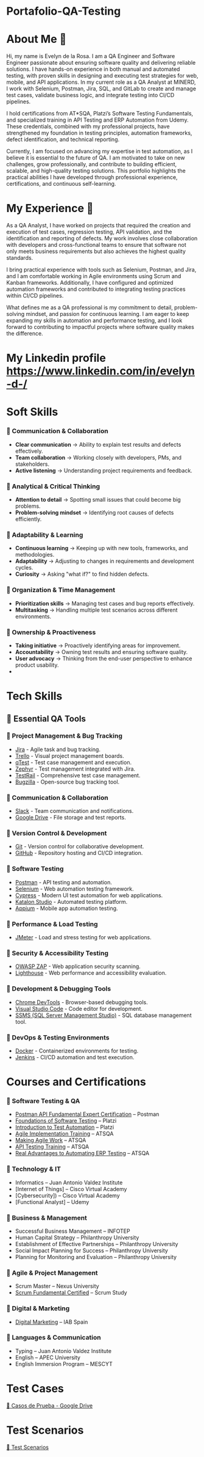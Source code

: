 # Portafolio-QA-Testing

# About Me 👋
Hi, my name is Evelyn de la Rosa. I am a QA Engineer and Software Engineer passionate about ensuring software quality and delivering reliable solutions. I have hands-on experience in both manual and automated testing, with proven skills in designing and executing test strategies for web, mobile, and API applications. In my current role as a QA Analyst at MINERD, I work with Selenium, Postman, Jira, SQL, and GitLab to create and manage test cases, validate business logic, and integrate testing into CI/CD pipelines.

I hold certifications from AT*SQA, Platzi’s Software Testing Fundamentals, and specialized training in API Testing and ERP Automation from Udemy. These credentials, combined with my professional projects, have strengthened my foundation in testing principles, automation frameworks, defect identification, and technical reporting.

Currently, I am focused on advancing my expertise in test automation, as I believe it is essential to the future of QA. I am motivated to take on new challenges, grow professionally, and contribute to building efficient, scalable, and high-quality testing solutions. This portfolio highlights the practical abilities I have developed through professional experience, certifications, and continuous self-learning.

# My Experience 🏢
As a QA Analyst, I have worked on projects that required the creation and execution of test cases, regression testing, API validation, and the identification and reporting of defects. My work involves close collaboration with developers and cross-functional teams to ensure that software not only meets business requirements but also achieves the highest quality standards.

I bring practical experience with tools such as Selenium, Postman, and Jira, and I am comfortable working in Agile environments using Scrum and Kanban frameworks. Additionally, I have configured and optimized automation frameworks and contributed to integrating testing practices within CI/CD pipelines.

What defines me as a QA professional is my commitment to detail, problem-solving mindset, and passion for continuous learning. I am eager to keep expanding my skills in automation and performance testing, and I look forward to contributing to impactful projects where software quality makes the difference.

# My Linkedin profile https://www.linkedin.com/in/evelyn-d-/
# Soft Skills
### 🔹 Communication & Collaboration  
- **Clear communication** → Ability to explain test results and defects effectively.  
- **Team collaboration** → Working closely with developers, PMs, and stakeholders.  
- **Active listening** → Understanding project requirements and feedback.  

### 🔹 Analytical & Critical Thinking  
- **Attention to detail** → Spotting small issues that could become big problems.  
- **Problem-solving mindset** → Identifying root causes of defects efficiently.  

### 🔹 Adaptability & Learning  
- **Continuous learning** → Keeping up with new tools, frameworks, and methodologies.  
- **Adaptability** → Adjusting to changes in requirements and development cycles.  
- **Curiosity** → Asking "what if?" to find hidden defects.  

### 🔹 Organization & Time Management  
- **Prioritization skills** → Managing test cases and bug reports effectively.  
- **Multitasking** → Handling multiple test scenarios across different environments.  

### 🔹 Ownership & Proactiveness  
- **Taking initiative** → Proactively identifying areas for improvement.  
- **Accountability** → Owning test results and ensuring software quality.  
- **User advocacy** → Thinking from the end-user perspective to enhance product usability.
- 
# Tech Skills
## 📌 Essential QA Tools  

### 🔹 Project Management & Bug Tracking  
- [Jira](https://www.atlassian.com/software/jira) - Agile task and bug tracking.  
- [Trello](https://trello.com/) - Visual project management boards.  
- [qTest](https://www.tricentis.com/products/qtest) - Test case management and execution.  
- [Zephyr](https://www.smartbear.com/product/zephyr-scale/overview/) - Test management integrated with Jira.  
- [TestRail](https://www.gurock.com/testrail/) - Comprehensive test case management.  
- [Bugzilla](https://www.bugzilla.org/) - Open-source bug tracking tool.  

### 🔹 Communication & Collaboration  
- [Slack](https://slack.com/) - Team communication and notifications.  
- [Google Drive](https://www.google.com/drive/) - File storage and test reports.  

### 🔹 Version Control & Development  
- [Git](https://git-scm.com/) - Version control for collaborative development.  
- [GitHub](https://github.com/) - Repository hosting and CI/CD integration.  

### 🔹 Software Testing  
- [Postman](https://www.postman.com/) - API testing and automation.  
- [Selenium](https://www.selenium.dev/) - Web automation testing framework.  
- [Cypress](https://www.cypress.io/) - Modern UI test automation for web applications.  
- [Katalon Studio](https://katalon.com/) - Automated testing platform.  
- [Appium](https://appium.io/) - Mobile app automation testing.  

### 🔹 Performance & Load Testing  
- [JMeter](https://jmeter.apache.org/) - Load and stress testing for web applications.  

### 🔹 Security & Accessibility Testing  
- [OWASP ZAP](https://www.zaproxy.org/) - Web application security scanning.  
- [Lighthouse](https://developers.google.com/web/tools/lighthouse) - Web performance and accessibility evaluation.  

### 🔹 Development & Debugging Tools  
- [Chrome DevTools](https://developer.chrome.com/docs/devtools/) - Browser-based debugging tools.  
- [Visual Studio Code](https://code.visualstudio.com/) - Code editor for development.  
- [SSMS (SQL Server Management Studio)](https://learn.microsoft.com/en-us/sql/ssms/download-sql-server-management-studio-ssms) - SQL database management tool.  

### 🔹 DevOps & Testing Environments  
- [Docker](https://www.docker.com/) - Containerized environments for testing.  
- [Jenkins](https://www.jenkins.io/) - CI/CD automation and test execution.  
# Courses and Certifications
### 🔹 Software Testing & QA  
- [Postman API Fundamental Expert Certification](https://badgr.com/public/assertions/teh5pexNQsqcc6zWAQoGsQ?identity__email=202002021@p.uapa.edu.do) – Postman  
- [Foundations of Software Testing](https://drive.google.com/file/d/1-M4MYxL_jhY2PBQzX37gp8Ld-Hj6V7pR/view?usp=sharing) – Platzi  
- [Introduction to Test Automation](https://platzi.com/) – Platzi  
- [Agile Implementation Training](https://drive.google.com/file/d/1H254KWxxx9STH_JjzWEJEzlVrPFCGAKy/view?usp=sharing) – ATSQA  
- [Making Agile Work](https://drive.google.com/file/d/1B62REl8hQ57Tda5ycXhTWKe5lv1QrRbP/view?usp=sharing) – ATSQA  
- [API Testing Training](https://drive.google.com/file/d/1pFp_2KnEFL7FRWNym_bfXFqBPoHZxcxv/view?usp=sharing) – ATSQA  
- [Real Advantages to Automating ERP Testing](https://drive.google.com/file/d/10VX_XrTW1qoXgCeyVHJH9m5et1S0zkYB/view?usp=sharing) – ATSQA  

### 🔹 Technology & IT  
- Informatics – Juan Antonio Valdez Institute  
- [Internet of Things] – Cisco Virtual Academy  
- [Cybersecurity]) – Cisco Virtual Academy  
- [Functional Analyst] – Udemy  

### 🔹 Business & Management  
- Successful Business Management – INFOTEP  
- Human Capital Strategy – Philanthropy University  
- Establishment of Effective Partnerships – Philanthropy University  
- Social Impact Planning for Success – Philanthropy University  
- Planning for Monitoring and Evaluation – Philanthropy University  

### 🔹 Agile & Project Management  
- Scrum Master – Nexus University  
- [Scrum Fundamental Certified](https://www.scrumstudy.com/) – Scrum Study  

### 🔹 Digital & Marketing  
- [Digital Marketing](https://iabspain.es/formacion/) – IAB Spain  

### 🔹 Languages & Communication  
- Typing – Juan Antonio Valdez Institute  
- English – APEC University  
- English Immersion Program – MESCYT
  
# Test Cases
[📁 Casos de Prueba - Google Drive](https://drive.google.com/drive/folders/1KsyCz19775VTOKAqknq488JTpFITFrL8?usp=sharing)

# Test Scenarios
[📁 Test Scenarios](https://drive.google.com/drive/folders/1LbM7taJB3IIZY1fAoa26skjsLDc4fmCR?usp=sharing)  

